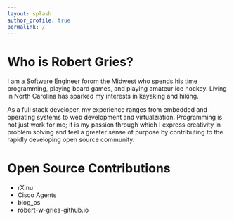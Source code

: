 ```yaml
---
layout: splash
author_profile: true
permalink: /
---
```


# Who is Robert Gries?

I am a Software Engineer forom the Midwest who spends his time programming, playing board games, and playing amateur ice hockey.  Living in North Carolina has sparked my interests in kayaking and hiking.

As a full stack developer, my experience ranges from embedded and operating systems to web development and virtualziation.  Programming is not just work for me; it is my passion through which I express creativity in problem solving and feel a greater sense of purpose by contributing to the rapidly developing open source community.

# Open Source Contributions

* rXinu
* Cisco Agents
* blog_os
* robert-w-gries-github.io
